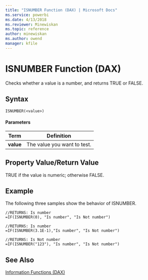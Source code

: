 ```yaml
---
title: "ISNUMBER Function (DAX) | Microsoft Docs"
ms.service: powerbi
ms.date: 4/13/2018
ms.reviewer: Minewiskan
ms.topic: reference
author: minewiskan
ms.author: owend
manager: kfile
---
```

# ISNUMBER Function (DAX)
Checks whether a value is a number, and returns TRUE or FALSE.  
  
## Syntax  
  
```  
ISNUMBER(<value>)  
```  
  
#### Parameters  
  
|Term|Definition|  
|--------|--------------|  
|**value**|The value you want to test.|  
  
## Property Value/Return Value  
TRUE if the value is numeric; otherwise FALSE.  
  
## Example  
The following three samples show the behavior of ISNUMBER.  
  
```  
//RETURNS: Is number  
=IF(ISNUMBER(0), "Is number", "Is Not number")  
  
//RETURNS: Is number  
=IF(ISNUMBER(3.1E-1),"Is number", "Is Not number")  
  
//RETURNS: Is Not number  
=IF(ISNUMBER("123"), "Is number", "Is Not number")  
```  
  
## See Also  
[Information Functions &#40;DAX&#41;](information-functions-dax.md)  
  
